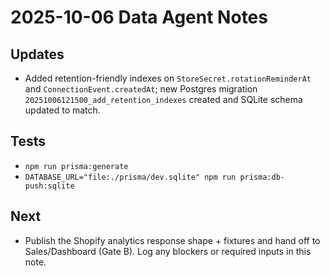 # 2025-10-06 Data Agent Notes

## Updates
- Added retention-friendly indexes on `StoreSecret.rotationReminderAt` and `ConnectionEvent.createdAt`; new Postgres migration `20251006121500_add_retention_indexes` created and SQLite schema updated to match.

## Tests
- `npm run prisma:generate`
- `DATABASE_URL="file:./prisma/dev.sqlite" npm run prisma:db-push:sqlite`

## Next
- Publish the Shopify analytics response shape + fixtures and hand off to Sales/Dashboard (Gate B). Log any blockers or required inputs in this note.
